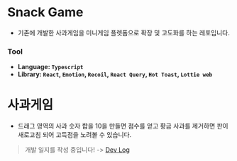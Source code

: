 # Snack Game
* 기존에 개발한 사과게임을 미니게임 플렛폼으로 확장 및 고도화를 하는 레포입니다.
### Tool

- **Language: `Typescript`**
- **Library: `React`, `Emotion`, `Recoil`, `React Query`, `Hot Toast`, `Lottie web`**

# 사과게임 
* 드래그 영역의 사과 숫자 합을 10을 만들면 점수를 얻고 황금 사과를 제거하면 판이 새로고침 되어 고득점을 노려볼 수 있습니다.
> 개발 일지를 작성 중입니다! -> [Dev Log](https://jumbled-droplet-70f.notion.site/f3aa70fb65624792bd4ed7ecdb082aff?v=b8e12a036e824f06b1de001f0385d47c)

<!-- # Project Structure
![project_structure](https://github.com/snack-game/front/assets/16986867/80aff8c3-290c-4ad3-9452-99d2ac65ddc9)

# Game Architecture
![image](https://github.com/snack-game/front/assets/16986867/1d0e94fc-12a2-4c61-84f3-b45189af29b2) -->
